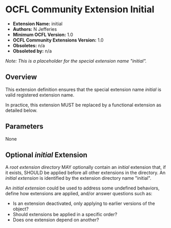 # OCFL Community Extension Initial

  * **Extension Name:** initial
  * **Authors:** N Jefferies
  * **Minimum OCFL Version:** 1.0
  * **OCFL Community Extensions Version:** 1.0
  * **Obsoletes:** n/a
  * **Obsoleted by:** n/a

*Note: This is a placeholder for the special extension name "initial".*

## Overview

This extension definition ensures that the special extension name _initial_ is valid registered extension name.

In practice, this extension MUST be replaced by a functional extension as detailed below. 

## Parameters

None

## Optional _initial_ Extension 

A _root extension directory_ MAY optionally contain an _initial_ extension that, if it exists, SHOULD be applied before all other extensions in the directory.
An _initial extension_ is identified by the extension directory name "initial".

An _initial extension_ could be used to address some undefined behaviors, define how extensions are applied, and/or answer questions such as:

   - Is an extension deactivated, only applying to earlier versions of the object?
   - Should extensions be applied in a specific order?
   - Does one extension depend on another?
